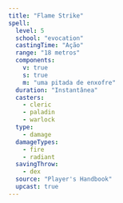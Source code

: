 ```yaml
---
title: "Flame Strike"
spell:
  level: 5
  school: "evocation"
  castingTime: "Ação"
  range: "18 metros"
  components:
    v: true
    s: true
    m: "uma pitada de enxofre"
  duration: "Instantânea"
  casters:
    - cleric
    - paladin
    - warlock
  type:
    - damage
  damageTypes:
    - fire
    - radiant
  savingThrow:
    - dex
  source: "Player's Handbook"
  upcast: true
---
```

